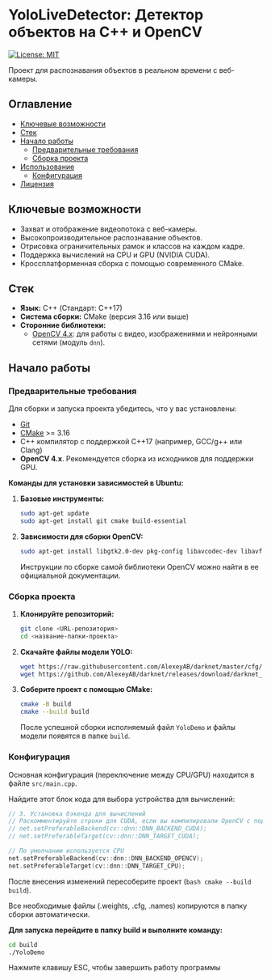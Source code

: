 # YoloLiveDetector: Детектор объектов на C++ и OpenCV

[![License: MIT](https://img.shields.io/badge/License-MIT-yellow.svg)](https://opensource.org/licenses/MIT)

Проект для распознавания объектов в реальном времени с веб-камеры.

## Оглавление
- [Ключевые возможности](#ключевые-возможности)
- [Стек](#Стек)
- [Начало работы](#начало-работы)
  - [Предварительные требования](#предварительные-требования)
  - [Сборка проекта](#сборка-проекта)
- [Использование](#использование)
  - [Конфигурация](#конфигурация)
- [Лицензия](#лицензия)

## Ключевые возможности
- Захват и отображение видеопотока с веб-камеры.
- Высокопроизводительное распознавание объектов.
- Отрисовка ограничительных рамок и классов на каждом кадре.
- Поддержка вычислений на CPU и GPU (NVIDIA CUDA).
- Кроссплатформенная сборка с помощью современного CMake.

## Стек
- **Язык:** C++ (Стандарт: C++17)
- **Система сборки:** CMake (версия 3.16 или выше)
- **Сторонние библиотеки:**
  - [OpenCV 4.x](https://opencv.org/): для работы с видео, изображениями и нейронными сетями (модуль `dnn`).

## Начало работы

### Предварительные требования
Для сборки и запуска проекта убедитесь, что у вас установлены:
- [Git](https://git-scm.com/)
- [CMake](https://cmake.org/download/) >= 3.16
- C++ компилятор с поддержкой C++17 (например, GCC/g++ или Clang)
- **OpenCV 4.x**. Рекомендуется сборка из исходников для поддержки GPU.

**Команды для установки зависимостей в Ubuntu:**

1.  **Базовые инструменты:**
    ```bash
    sudo apt-get update
    sudo apt-get install git cmake build-essential
    ```

2.  **Зависимости для сборки OpenCV:**
    ```bash
    sudo apt-get install libgtk2.0-dev pkg-config libavcodec-dev libavformat-dev libswscale-dev python3-dev python3-numpy libtbb-dev libjpeg-dev libpng-dev libtiff-dev libdc1394-dev
    ```
    Инструкции по сборке самой библиотеки OpenCV можно найти в ее официальной документации.

### Сборка проекта

1.  **Клонируйте репозиторий:**
    ```bash
    git clone <URL-репозитория>
    cd <название-папки-проекта>
    ```

2.  **Скачайте файлы модели YOLO:**
    ```bash
    wget https://raw.githubusercontent.com/AlexeyAB/darknet/master/cfg/yolov4-tiny.cfg
    wget https://github.com/AlexeyAB/darknet/releases/download/darknet_yolo_v4_pre/yolov4-tiny.weights
    ```

3.  **Соберите проект с помощью CMake:**
    ```bash
    cmake -B build
    cmake --build build
    ```
    После успешной сборки исполняемый файл `YoloDemo` и файлы модели появятся в папке `build`.


### Конфигурация
Основная конфигурация (переключение между CPU/GPU) находится в файле `src/main.cpp`.

Найдите этот блок кода для выбора устройства для вычислений:
```cpp
// 3. Установка бэкенда для вычислений
// Раскомментируйте строки для CUDA, если вы компилировали OpenCV с поддержкой NVIDIA GPU
// net.setPreferableBackend(cv::dnn::DNN_BACKEND_CUDA);
// net.setPreferableTarget(cv::dnn::DNN_TARGET_CUDA);

// По умолчанию используется CPU
net.setPreferableBackend(cv::dnn::DNN_BACKEND_OPENCV);
net.setPreferableTarget(cv::dnn::DNN_TARGET_CPU);
```
После внесения изменений пересоберите проект (```bash cmake --build build```).

Все необходимые файлы (.weights, .cfg, .names) копируются в папку сборки автоматически.

**Для запуска перейдите в папку build и выполните команду:**
```bash
cd build
./YoloDemo
```
    
Нажмите клавишу ESC, чтобы завершить работу программы
